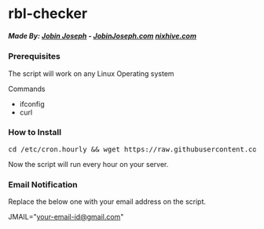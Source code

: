# rbl-checker

##### Made By: [Jobin Joseph](https://JobinJoseph.com) - [JobinJoseph.com](https://JobinJoseph.com) [nixhive.com](https://nixhive.com)


### Prerequisites
The script will work on any Linux Operating system

Commands
* ifconfig
* curl

### How to Install
<pre>cd /etc/cron.hourly && wget https://raw.githubusercontent.com/nixjobin/rbl-checker/master/nixhive-rblchecker.sh -O nixhive-rblchecker.sh && chmod +x nixhive-rblchecker.sh </pre>

Now the script will run every hour on your server.

### Email Notification

Replace the below one with your email address on the script.

JMAIL="your-email-id@gmail.com"

